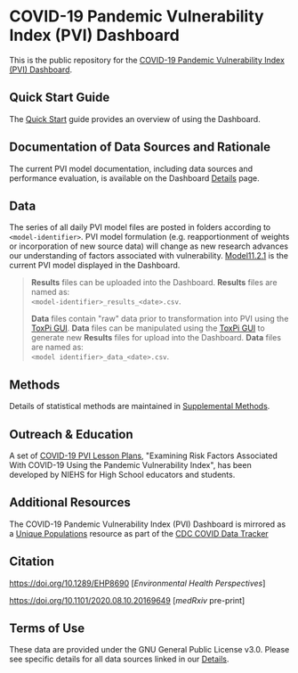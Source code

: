 # COVID-19 Pandemic Vulnerability Index (PVI) Dashboard

This is the public repository for the [COVID-19 Pandemic Vulnerability Index (PVI) Dashboard](https://covid19pvi.niehs.nih.gov/).  
## Quick Start Guide

The [Quick Start](https://www.niehs.nih.gov/research/programs/coronavirus/covid19pvi/) guide provides an overview of using the Dashboard.

## Documentation of Data Sources and Rationale

The current PVI model documentation, including data sources and performance evaluation, is available on the Dashboard [Details](https://www.niehs.nih.gov/research/programs/coronavirus/covid19pvi/details/) page.

## Data

The series of all daily PVI model files are posted in folders according to `<model-identifier>`. PVI model formulation (e.g. reapportionment of weights or incorporation of new source data) will change as new research advances our understanding of factors associated with vulnerability. [Model11.2.1](https://github.com/COVID19PVI/data/tree/master/Model11.2.1) is the current PVI model displayed in the Dashboard.

> **Results** files can be uploaded into the Dashboard. **Results** files are named as:</br>
>  `<model-identifier>_results_<date>.csv`.
>  
> **Data** files contain "raw" data prior to transformation into PVI using the [ToxPi  GUI](https://toxpi.org/). **Data** files can be manipulated using the [ToxPi  GUI](https://toxpi.org/) to generate new **Results** files for upload into the Dashboard. **Data** files are named as:</br>
>  `<model identifier>_data_<date>.csv`.

## Methods

Details of statistical methods are maintained in [Supplemental Methods](https://github.com/COVID19PVI/data/blob/master/COVID19PVI%20Supplemental%20Github.pdf).

## Outreach & Education

A set of [COVID-19 PVI Lesson Plans](https://www.niehs.nih.gov/health/scied/teachers/covid-19/index.cfm), "Examining Risk Factors Associated With COVID-19 Using the Pandemic Vulnerability Index", has been developed by NIEHS for High School educators and students.

## Additional Resources

The COVID-19 Pandemic Vulnerability Index (PVI) Dashboard is mirrored as a [Unique Populations](https://covid.cdc.gov/covid-data-tracker/#pandemic-vulnerability-index) resource as part of the [CDC COVID Data Tracker](https://covid.cdc.gov/covid-data-tracker)

## Citation

https://doi.org/10.1289/EHP8690 [*Environmental Health Perspectives*]

https://doi.org/10.1101/2020.08.10.20169649 [*medRxiv* pre-print]

## Terms of Use

These data are provided under the GNU General Public License v3.0. Please see specific details for all data sources linked in our [Details](https://www.niehs.nih.gov/research/programs/coronavirus/covid19pvi/details/).

